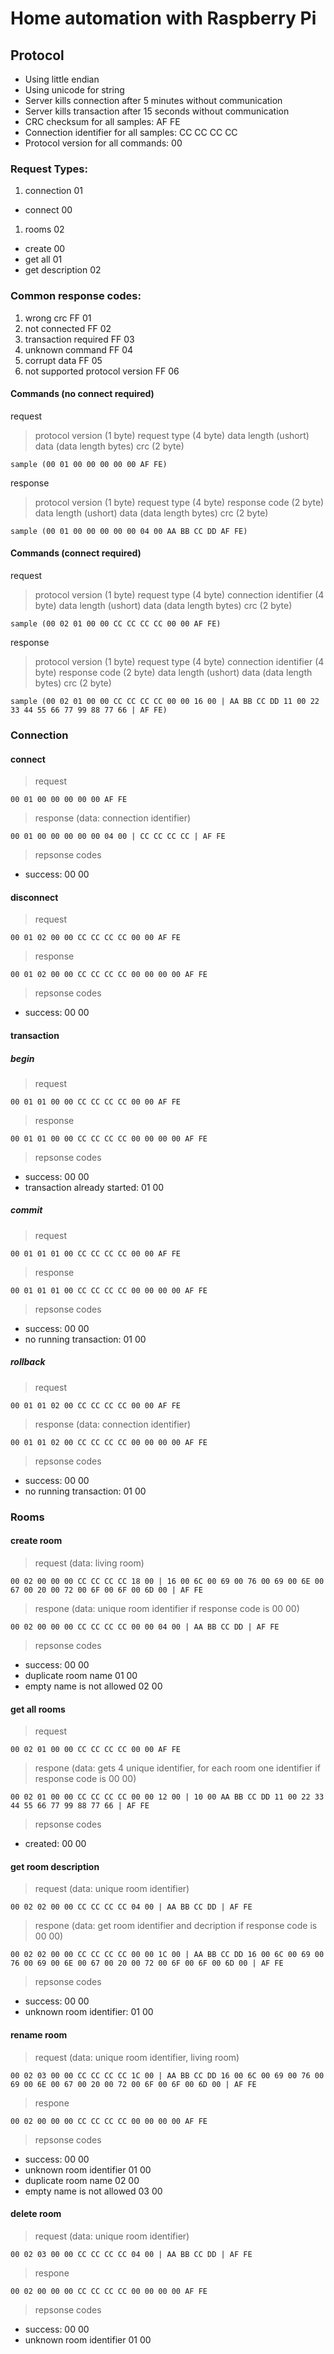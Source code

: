 # Home automation with Raspberry Pi

## Protocol

* Using little endian
* Using unicode for string
* Server kills connection after 5 minutes without communication
* Server kills transaction after 15 seconds without communication
* CRC checksum for all samples: AF FE
* Connection identifier for all samples: CC CC CC CC
* Protocol version for all commands: 00

### Request Types:
1. connection 01
  - connect 00
1. rooms 02
  - create 00
  - get all 01
  - get description 02

### Common response codes:

1. wrong crc FF 01
1. not connected FF 02
1. transaction required FF 03
1. unknown command FF 04
1. corrupt data FF 05
1. not supported protocol version FF 06

#### Commands (no connect required)

request
> protocol version (1 byte) request type (4 byte) data length (ushort) data (data length bytes) crc (2 byte)

```
sample (00 01 00 00 00 00 00 AF FE)
```
response
> protocol version (1 byte) request type (4 byte) response code (2 byte) data length (ushort) data (data length bytes) crc (2 byte)

```
sample (00 01 00 00 00 00 00 04 00 AA BB CC DD AF FE)
```

#### Commands (connect required)

request
> protocol version (1 byte) request type (4 byte) connection identifier (4 byte) data length (ushort) data (data length bytes) crc (2 byte)

```
sample (00 02 01 00 00 CC CC CC CC 00 00 AF FE)
```
response
> protocol version (1 byte) request type (4 byte) connection identifier (4 byte) response code (2 byte) data length (ushort) data (data length bytes) crc (2 byte)

```
sample (00 02 01 00 00 CC CC CC CC 00 00 16 00 | AA BB CC DD 11 00 22 33 44 55 66 77 99 88 77 66 | AF FE)
```

### Connection
#### connect

> request

```
00 01 00 00 00 00 00 AF FE
```

> response (data: connection identifier)

```
00 01 00 00 00 00 00 04 00 | CC CC CC CC | AF FE
```

> repsonse codes

- success: 00 00

#### disconnect

> request

```
00 01 02 00 00 CC CC CC CC 00 00 AF FE
```

> response

```
00 01 02 00 00 CC CC CC CC 00 00 00 00 AF FE
```

> repsonse codes

- success: 00 00

#### transaction
##### begin

> request

```
00 01 01 00 00 CC CC CC CC 00 00 AF FE
```

> response

```
00 01 01 00 00 CC CC CC CC 00 00 00 00 AF FE
```

> repsonse codes

- success: 00 00
- transaction already started: 01 00

##### commit

> request

```
00 01 01 01 00 CC CC CC CC 00 00 AF FE
```

> response

```
00 01 01 01 00 CC CC CC CC 00 00 00 00 AF FE
```

> repsonse codes

- success: 00 00
- no running transaction: 01 00

##### rollback

> request

```
00 01 01 02 00 CC CC CC CC 00 00 AF FE
```

> response (data: connection identifier)

```
00 01 01 02 00 CC CC CC CC 00 00 00 00 AF FE
```

> repsonse codes

- success: 00 00
- no running transaction: 01 00

### Rooms
#### create room

> request (data: living room)

```
00 02 00 00 00 CC CC CC CC 18 00 | 16 00 6C 00 69 00 76 00 69 00 6E 00 67 00 20 00 72 00 6F 00 6F 00 6D 00 | AF FE
```

> respone (data: unique room identifier if response code is 00 00)

```
00 02 00 00 00 CC CC CC CC 00 00 04 00 | AA BB CC DD | AF FE
```

> repsonse codes

- success: 00 00 
- duplicate room name 01 00
- empty name is not allowed 02 00

#### get all rooms

> request

```
00 02 01 00 00 CC CC CC CC 00 00 AF FE
```

> respone (data: gets 4 unique identifier, for each room one identifier if response code is 00 00)

```
00 02 01 00 00 CC CC CC CC 00 00 12 00 | 10 00 AA BB CC DD 11 00 22 33 44 55 66 77 99 88 77 66 | AF FE
```

> repsonse codes

- created: 00 00 

#### get room description

> request (data: unique room identifier)

```
00 02 02 00 00 CC CC CC CC 04 00 | AA BB CC DD | AF FE
```

> respone (data: get room identifier and decription if response code is 00 00)

```
00 02 02 00 00 CC CC CC CC 00 00 1C 00 | AA BB CC DD 16 00 6C 00 69 00 76 00 69 00 6E 00 67 00 20 00 72 00 6F 00 6F 00 6D 00 | AF FE
```

> repsonse codes

- success: 00 00 
- unknown room identifier: 01 00 

#### rename room

> request (data: unique room identifier, living room)

```
00 02 03 00 00 CC CC CC CC 1C 00 | AA BB CC DD 16 00 6C 00 69 00 76 00 69 00 6E 00 67 00 20 00 72 00 6F 00 6F 00 6D 00 | AF FE
```

> respone

```
00 02 00 00 00 CC CC CC CC 00 00 00 00 AF FE
```

> repsonse codes

- success: 00 00 
- unknown room identifier 01 00
- duplicate room name 02 00
- empty name is not allowed 03 00

#### delete room

> request (data: unique room identifier)

```
00 02 03 00 00 CC CC CC CC 04 00 | AA BB CC DD | AF FE
```

> respone

```
00 02 00 00 00 CC CC CC CC 00 00 00 00 AF FE
```

> repsonse codes

- success: 00 00
- unknown room identifier 01 00
